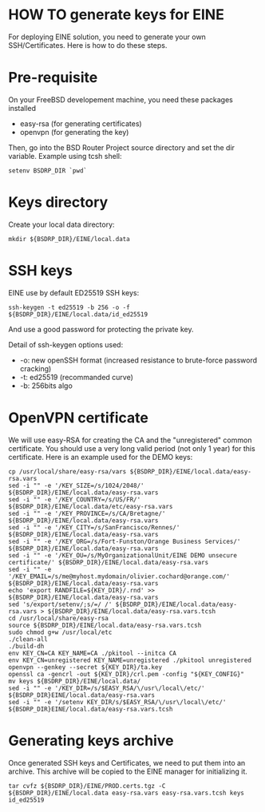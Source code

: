 HOW TO generate keys for EINE
=============================

For deploying EINE solution, you need to generate your own SSH/Certificates.
Here is how to do these steps.

Pre-requisite
=============

On your FreeBSD developement machine, you need these packages installed
  * easy-rsa (for generating certificates)
  * openvpn (for generating the key)

Then, go into the BSD Router Project source directory and set the dir variable.
Example using tcsh shell:
```
setenv BSDRP_DIR `pwd`
```

Keys directory
==============

Create your local data directory:

```
mkdir ${BSDRP_DIR}/EINE/local.data
```

SSH keys
========

EINE use by default ED25519 SSH keys:
```
ssh-keygen -t ed25519 -b 256 -o -f ${BSDRP_DIR}/EINE/local.data/id_ed25519
```

And use a good password for protecting the private key.

Detail of ssh-keygen options used:
  * -o: new openSSH format (increased resistance to brute-force password cracking)
  * -t: ed25519 (recommanded curve)
  * -b: 256bits algo

OpenVPN certificate
===================

We will use easy-RSA for creating the CA and the "unregistered" common certificate.
You should use a very long valid period (not only 1 year) for this certificate.
Here is an example used for the DEMO keys:

```
cp /usr/local/share/easy-rsa/vars ${BSDRP_DIR}/EINE/local.data/easy-rsa.vars
sed -i "" -e '/KEY_SIZE=/s/1024/2048/' ${BSDRP_DIR}/EINE/local.data/easy-rsa.vars
sed -i "" -e '/KEY_COUNTRY=/s/US/FR/' ${BSDRP_DIR}/EINE/local.data/etc/easy-rsa.vars
sed -i "" -e '/KEY_PROVINCE=/s/CA/Bretagne/' ${BSDRP_DIR}/EINE/local.data/easy-rsa.vars
sed -i "" -e '/KEY_CITY=/s/SanFrancisco/Rennes/' ${BSDRP_DIR}/EINE/local.data/easy-rsa.vars
sed -i "" -e '/KEY_ORG=/s/Fort-Funston/Orange Business Services/' ${BSDRP_DIR}/EINE/local.data/easy-rsa.vars
sed -i "" -e '/KEY_OU=/s/MyOrganizationalUnit/EINE DEMO unsecure certificate/' ${BSDRP_DIR}/EINE/local.data/easy-rsa.vars
sed -i "" -e '/KEY_EMAIL=/s/me@myhost.mydomain/olivier.cochard@orange.com/' ${BSDRP_DIR}/EINE/local.data/easy-rsa.vars
echo 'export RANDFILE=${KEY_DIR}/.rnd' >> ${BSDRP_DIR}/EINE/local.data/easy-rsa.vars
sed 's/export/setenv/;s/=/ /' ${BSDRP_DIR}/EINE/local.data/easy-rsa.vars > ${BSDRP_DIR}/EINE/local.data/easy-rsa.vars.tcsh
cd /usr/local/share/easy-rsa
source ${BSDRP_DIR}/EINE/local.data/easy-rsa.vars.tcsh
sudo chmod g+w /usr/local/etc
./clean-all
./build-dh
env KEY_CN=CA KEY_NAME=CA ./pkitool --initca CA
env KEY_CN=unregistered KEY_NAME=unregistered ./pkitool unregistered
openvpn --genkey --secret ${KEY_DIR}/ta.key
openssl ca -gencrl -out ${KEY_DIR}/crl.pem -config "${KEY_CONFIG}"
mv keys ${BSDRP_DIR}/EINE/local.data/
sed -i "" -e '/KEY_DIR=/s/$EASY_RSA/\/usr\/local\/etc/' ${BSDRP_DIR}EINE/local.data/easy-rsa.vars
sed -i "" -e '/setenv KEY_DIR/s/$EASY_RSA/\/usr\/local\/etc/' ${BSDRP_DIR}EINE/local.data/easy-rsa.vars.tcsh
```

Generating keys archive
=======================

Once generated SSH keys and Certificates, we need to put them into an archive.
This archive will be copied to the EINE manager for initializing it.

```
tar cvfz ${BSDRP_DIR}/EINE/PROD.certs.tgz -C ${BSDRP_DIR}/EINE/local.data easy-rsa.vars easy-rsa.vars.tcsh keys id_ed25519
```
